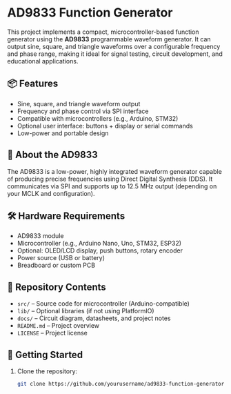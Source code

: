 # AD9833 Function Generator

This project implements a compact, microcontroller-based function generator using the **AD9833** programmable waveform generator. It can output sine, square, and triangle waveforms over a configurable frequency and phase range, making it ideal for signal testing, circuit development, and educational applications.

## 📦 Features

- Sine, square, and triangle waveform output  
- Frequency and phase control via SPI interface  
- Compatible with microcontrollers (e.g., Arduino, STM32)  
- Optional user interface: buttons + display or serial commands  
- Low-power and portable design  

## 🧠 About the AD9833

The AD9833 is a low-power, highly integrated waveform generator capable of producing precise frequencies using Direct Digital Synthesis (DDS). It communicates via SPI and supports up to 12.5 MHz output (depending on your MCLK and configuration).

## 🛠️ Hardware Requirements

- AD9833 module  
- Microcontroller (e.g., Arduino Nano, Uno, STM32, ESP32)  
- Optional: OLED/LCD display, push buttons, rotary encoder  
- Power source (USB or battery)  
- Breadboard or custom PCB  

## 📁 Repository Contents

- `src/` – Source code for microcontroller (Arduino-compatible)  
- `lib/` – Optional libraries (if not using PlatformIO)  
- `docs/` – Circuit diagram, datasheets, and project notes  
- `README.md` – Project overview  
- `LICENSE` – Project license  

## 🚀 Getting Started

1. Clone the repository:
   ```bash
   git clone https://github.com/yourusername/ad9833-function-generator.git
